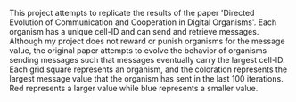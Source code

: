 This project attempts to replicate the results of the paper 'Directed Evolution of Communication and Cooperation in Digital Organisms'. Each organism has a unique cell-ID and can send and retrieve messages. Although my project does not reward or punish organisms for the message value, the original paper attempts to evolve the behavior of organisms sending messages such that messages eventually carry the largest cell-ID. Each grid square represents an organism, and the coloration represents the largest message value that the organism has sent in the last 100 iterations. Red represents a larger value while blue represents a smaller value.